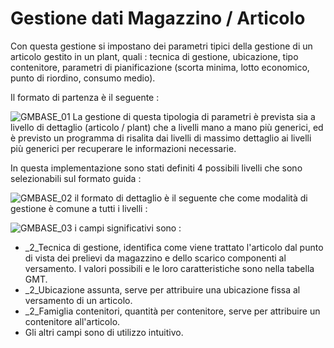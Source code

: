 # Gestione dati Magazzino / Articolo
Con questa gestione si impostano dei parametri tipici della gestione di un articolo gestito in un plant, quali :   tecnica di gestione, ubicazione, tipo contenitore, parametri di pianificazione (scorta minima, lotto economico, punto di riordino, consumo medio).

Il formato di partenza è il seguente : 

![GMBASE_01](https://doc.smeup.com/immagini/MBDOC_OGG-P_GMARMG/GMBASE_01.png)
La gestione di questa tipologia di parametri è prevista sia a livello di dettaglio (articolo / plant) che a livelli mano a mano più generici, ed è previsto un programma di risalita dai livelli di massimo dettaglio ai livelli più generici per recuperare le informazioni necessarie.

In questa implementazione sono stati definiti 4 possibili livelli che sono selezionabili sul formato guida : 

![GMBASE_02](https://doc.smeup.com/immagini/MBDOC_OGG-P_GMARMG/GMBASE_02.png)
il formato di dettaglio è il seguente che come modalità di gestione è comune a tutti i livelli : 

![GMBASE_03](https://doc.smeup.com/immagini/MBDOC_OGG-P_GMARMG/GMBASE_03.png)
i campi significativi sono : 

- _2_Tecnica di gestione, identifica come viene trattato l'articolo dal punto di vista dei prelievi da magazzino e dello scarico componenti al versamento. I valori possibili e le loro caratteristiche sono nella tabella GMT.
- _2_Ubicazione assunta, serve per attribuire una ubicazione fissa al versamento di un articolo.
- _2_Famiglia contenitori, quantità per contenitore, serve per attribuire un contenitore all'articolo.
- Gli altri campi sono di utilizzo intuitivo.


